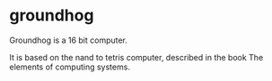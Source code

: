 # groundhog

Groundhog is a 16 bit computer. 

It is based on the nand to tetris computer, described in the book The elements of computing systems.


